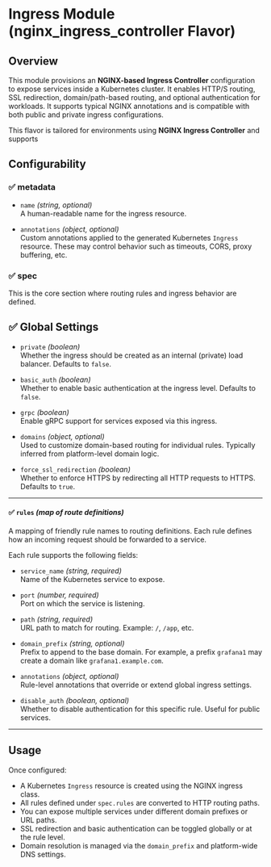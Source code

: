 # Ingress Module (nginx_ingress_controller Flavor)

## Overview 

This module provisions an **NGINX-based Ingress Controller** configuration to expose services inside a Kubernetes cluster. It enables HTTP/S routing, SSL redirection, domain/path-based routing, and optional authentication for workloads. It supports typical NGINX annotations and is compatible with both public and private ingress configurations.

This flavor is tailored for environments using **NGINX Ingress Controller** and supports

## Configurability

### ✅ metadata

- `name` *(string, optional)*  
  A human-readable name for the ingress resource.

- `annotations` *(object, optional)*  
  Custom annotations applied to the generated Kubernetes `Ingress` resource. These may control behavior such as timeouts, CORS, proxy buffering, etc.

### ✅ spec

This is the core section where routing rules and ingress behavior are defined.

##  ✅ Global Settings

- `private` *(boolean)*  
  Whether the ingress should be created as an internal (private) load balancer. Defaults to `false`.

- `basic_auth` *(boolean)*  
  Whether to enable basic authentication at the ingress level. Defaults to `false`.

- `grpc` *(boolean)*  
  Enable gRPC support for services exposed via this ingress.

- `domains` *(object, optional)*  
  Used to customize domain-based routing for individual rules. Typically inferred from platform-level domain logic.

- `force_ssl_redirection` *(boolean)*  
  Whether to enforce HTTPS by redirecting all HTTP requests to HTTPS. Defaults to `true`.

---

####  ✅ `rules` *(map of route definitions)*

A mapping of friendly rule names to routing definitions. Each rule defines how an incoming request should be forwarded to a service.

Each rule supports the following fields:

- `service_name` *(string, required)*  
  Name of the Kubernetes service to expose.

- `port` *(number, required)*  
  Port on which the service is listening.

- `path` *(string, required)*  
  URL path to match for routing. Example: `/`, `/app`, etc.

- `domain_prefix` *(string, optional)*  
  Prefix to append to the base domain. For example, a prefix `grafana1` may create a domain like `grafana1.example.com`.

- `annotations` *(object, optional)*  
  Rule-level annotations that override or extend global ingress settings.

- `disable_auth` *(boolean, optional)*  
  Whether to disable authentication for this specific rule. Useful for public services.

---

## Usage

Once configured:

- A Kubernetes `Ingress` resource is created using the NGINX ingress class.
- All rules defined under `spec.rules` are converted to HTTP routing paths.
- You can expose multiple services under different domain prefixes or URL paths.
- SSL redirection and basic authentication can be toggled globally or at the rule level.
- Domain resolution is managed via the `domain_prefix` and platform-wide DNS settings.